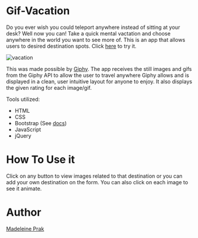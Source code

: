 # Gif-Vacation
Do you ever wish you could teleport anywhere instead of sitting at your desk? Well now you can! Take a quick mental vactation and choose anywhere in the world you want to see more of. This is an app that allows users to desired destination spots. Click [here](https://madeleineprak.github.io/Gif-Vacation/) to try it.

![vacation](https://user-images.githubusercontent.com/26778117/65649496-9e58aa00-dfbb-11e9-8a2e-2fa3589103bb.PNG)

This was made possible by [Giphy](https://giphy.com/). The app receives the still images and gifs from the Giphy API to allow the user to travel anywhere Giphy allows and is displayed in a clean, user intuitive layout for anyone to enjoy. It also displays the given rating for each image/gif.

Tools utilized:
* HTML
* CSS
* Bootstrap (See [docs](https://getbootstrap.com/))
* JavaScript
* jQuery 

# How To Use it
Click on any button to view images related to that destination or you can add your own destination on the form. You can also click on each image to see it animate.

# Author
[Madeleine Prak](https://github.com/madeleineprak)
